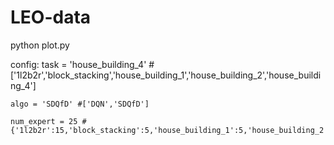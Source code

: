 # LEO-data

python plot.py

config:
	task = 'house_building_4' # ['1l2b2r','block_stacking','house_building_1','house_building_2','house_building_4']
	
	algo = 'SDQfD' #['DQN','SDQfD']
	
	num_expert = 25 #{'1l2b2r':15,'block_stacking':5,'house_building_1':5,'house_building_2':5,'house_building_4':25}
